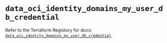 # `data_oci_identity_domains_my_user_db_credential`

Refer to the Terraform Registory for docs: [`data_oci_identity_domains_my_user_db_credential`](https://registry.terraform.io/providers/oracle/oci/6.18.0/docs/data-sources/identity_domains_my_user_db_credential).

